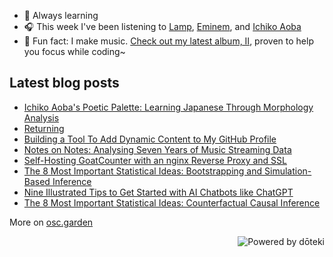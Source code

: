 - 🌱 Always learning
- 🎧 This week I've been listening to <!-- lastfm start -->[Lamp](https://www.last.fm/music/Lamp), [Eminem](https://www.last.fm/music/Eminem), and [Ichiko Aoba](https://www.last.fm/music/Ichiko+Aoba)<!-- lastfm end -->
- 🎹 Fun fact: I make music. [Check out my latest album, II](https://oskerwyld.com/II), proven to help you focus while coding~

<!-- blog start -->
## Latest blog posts

- [Ichiko Aoba's Poetic Palette: Learning Japanese Through Morphology Analysis](https://osc.garden/blog/ichiko-aoba-lyrics-japanese-morphology/)
- [Returning](https://osc.garden/blog/nostalgia/)
- [Building a Tool To Add Dynamic Content to My GitHub Profile](https://osc.garden/blog/doteki-building-a-dynamic-github-profile/)
- [Notes on Notes: Analysing Seven Years of Music Streaming Data](https://osc.garden/blog/data-analysis-music-streaming/)
- [Self-Hosting GoatCounter with an nginx Reverse Proxy and SSL](https://osc.garden/blog/self-hosting-goatcounter/)
- [The 8 Most Important Statistical Ideas: Bootstrapping and Simulation-Based Inference](https://osc.garden/blog/bootstrapping-and-simulation-based-inference/)
- [Nine Illustrated Tips to Get Started with AI Chatbots like ChatGPT](https://osc.garden/blog/beginners-guide-to-ai-chatbots/)
- [The 8 Most Important Statistical Ideas: Counterfactual Causal Inference](https://osc.garden/blog/counterfactual-causal-inference/)

More on [osc.garden](https://osc.garden)
<!-- blog end -->

<a href="https://doteki.org"><img src="https://img.shields.io/badge/powered_by-d%C5%8Dteki-0?style=flat-square&labelColor=202b2d&color=5E936C" align="right" alt="Powered by dōteki"></a>
